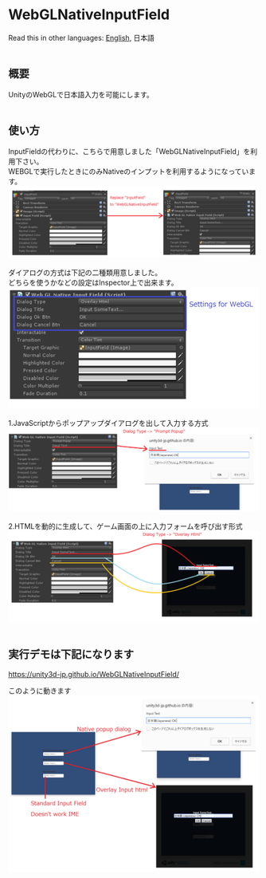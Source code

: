 # WebGLNativeInputField
Read this in other languages: [English](README.md), 日本語<br />
<br />
## 概要

UnityのWebGLで日本語入力を可能にします。<br />
<br />
## 使い方<br />
InputFieldの代わりに、こちらで用意しました「WebGLNativeInputField」を利用下さい。<br />
WEBGLで実行したときにのみNativeのインプットを利用するようになっています。<br />
![alt text](doc/HowToUse1.png) <br />
<br />
ダイアログの方式は下記の二種類用意しました。<br />
どちらを使うかなどの設定はInspector上で出来ます。<br />
![alt text](doc/HowToUse2.png)<br />
<br />
1.JavaScriptからポップアップダイアログを出して入力する方式<br />
![alt text](doc/HowToUse3.png)<br />
<br />
2.HTMLを動的に生成して、ゲーム画面の上に入力フォームを呼び出す形式<br />
![alt text](doc/HowToUse4.png)<br />
<br />

## 実行デモは下記になります<br />
https://unity3d-jp.github.io/WebGLNativeInputField/ <br />

このように動きます
![alt text](doc/DemoExplanation.png)
